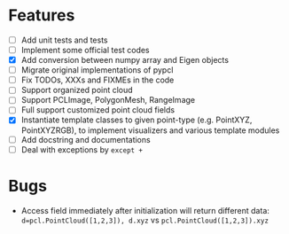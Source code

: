 # Features
- [ ] Add unit tests and tests
- [ ] Implement some official test codes
- [x] Add conversion between numpy array and Eigen objects
- [ ] Migrate original implementations of pypcl
- [ ] Fix TODOs, XXXs and FIXMEs in the code
- [ ] Support organized point cloud
- [ ] Support PCLImage, PolygonMesh, RangeImage
- [ ] Full support customized point cloud fields
- [x] Instantiate template classes to given point-type (e.g. PointXYZ, PointXYZRGB), to implement visualizers and various template modules
- [ ] Add docstring and documentations
- [ ] Deal with exceptions by `except +`

# Bugs
- Access field immediately after initialization will return different data: `d=pcl.PointCloud([1,2,3]), d.xyz` vs `pcl.PointCloud([1,2,3]).xyz`
